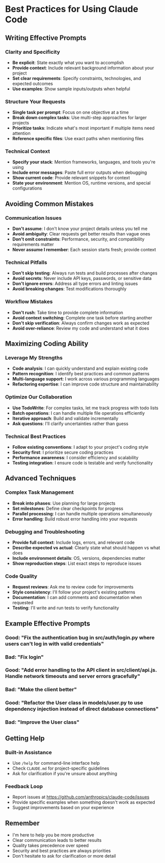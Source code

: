 # Best Practices for Using Claude Code

## Writing Effective Prompts

### Clarity and Specificity
- **Be explicit**: State exactly what you want to accomplish
- **Provide context**: Include relevant background information about your project
- **Set clear requirements**: Specify constraints, technologies, and expected outcomes
- **Use examples**: Show sample inputs/outputs when helpful

### Structure Your Requests
- **Single task per prompt**: Focus on one objective at a time
- **Break down complex tasks**: Use multi-step approaches for larger projects
- **Prioritize tasks**: Indicate what's most important if multiple items need attention
- **Reference specific files**: Use exact paths when mentioning files

### Technical Context
- **Specify your stack**: Mention frameworks, languages, and tools you're using
- **Include error messages**: Paste full error outputs when debugging
- **Show current code**: Provide relevant snippets for context
- **State your environment**: Mention OS, runtime versions, and special configurations

## Avoiding Common Mistakes

### Communication Issues
- **Don't assume**: I don't know your project details unless you tell me
- **Avoid ambiguity**: Clear requests get better results than vague ones
- **Don't omit constraints**: Performance, security, and compatibility requirements matter
- **Never assume I remember**: Each session starts fresh; provide context

### Technical Pitfalls
- **Don't skip testing**: Always run tests and build processes after changes
- **Avoid secrets**: Never include API keys, passwords, or sensitive data
- **Don't ignore errors**: Address all type errors and linting issues
- **Avoid breaking changes**: Test modifications thoroughly

### Workflow Mistakes
- **Don't rush**: Take time to provide complete information
- **Avoid context switching**: Complete one task before starting another
- **Don't skip verification**: Always confirm changes work as expected
- **Avoid over-reliance**: Review my code and understand what it does

## Maximizing Coding Ability

### Leverage My Strengths
- **Code analysis**: I can quickly understand and explain existing code
- **Pattern recognition**: I identify best practices and common patterns
- **Multi-language support**: I work across various programming languages
- **Refactoring expertise**: I can improve code structure and maintainability

### Optimize Our Collaboration
- **Use TodoWrite**: For complex tasks, let me track progress with todo lists
- **Batch operations**: I can handle multiple file operations efficiently
- **Iterative approach**: Build and validate incrementally
- **Ask questions**: I'll clarify uncertainties rather than guess

### Technical Best Practices
- **Follow existing conventions**: I adapt to your project's coding style
- **Security first**: I prioritize secure coding practices
- **Performance awareness**: I consider efficiency and scalability
- **Testing integration**: I ensure code is testable and verify functionality

## Advanced Techniques

### Complex Task Management
- **Break into phases**: Use planning for large projects
- **Set milestones**: Define clear checkpoints for progress
- **Parallel processing**: I can handle multiple operations simultaneously
- **Error handling**: Build robust error handling into your requests

### Debugging and Troubleshooting
- **Provide full context**: Include logs, errors, and relevant code
- **Describe expected vs actual**: Clearly state what should happen vs what does
- **Include environment details**: OS, versions, dependencies matter
- **Show reproduction steps**: List exact steps to reproduce issues

### Code Quality
- **Request reviews**: Ask me to review code for improvements
- **Style consistency**: I'll follow your project's existing patterns
- **Documentation**: I can add comments and documentation when requested
- **Testing**: I'll write and run tests to verify functionality

## Example Effective Prompts

### Good: "Fix the authentication bug in src/auth/login.py where users can't log in with valid credentials"
### Bad: "Fix login"

### Good: "Add error handling to the API client in src/client/api.js. Handle network timeouts and server errors gracefully"
### Bad: "Make the client better"

### Good: "Refactor the User class in models/user.py to use dependency injection instead of direct database connections"
### Bad: "Improve the User class"

## Getting Help

### Built-in Assistance
- Use `/help` for command-line interface help
- Check `CLAUDE.md` for project-specific guidelines
- Ask for clarification if you're unsure about anything

### Feedback Loop
- Report issues at https://github.com/anthropics/claude-code/issues
- Provide specific examples when something doesn't work as expected
- Suggest improvements based on your experience

## Remember

- I'm here to help you be more productive
- Clear communication leads to better results
- Quality takes precedence over speed
- Security and best practices are always priorities
- Don't hesitate to ask for clarification or more detail